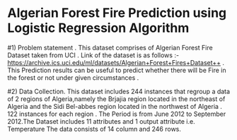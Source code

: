 # Algerian Forest Fire Prediction using Logistic Regression Algorithm 
#1) Problem statement .
This dataset comprises of Algerian Forest Fire Dataset taken from UCI .
Link of the dataset is as follows :- https://archive.ics.uci.edu/ml/datasets/Algerian+Forest+Fires+Dataset++ .
This Prediction results can be useful to predict whether there will be Fire in the forest or not under given
circumstances .

#2) Data Collection.
This dataset includes 244 instances that regroup a data of 2 regions of Algeria,namely the Brjajia region
located in the northeast of Algeria and the Sidi Bel-abbes region located in the northwest of Algeria .
122 instances for each region .
The Period is from June 2012 to September 2012.The Dataset includes 11 attributes and 1 output attribute
i.e. Temperature
The data consists of 14 column and 246 rows.
